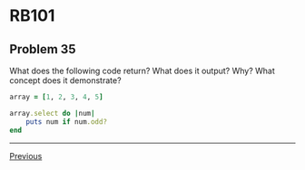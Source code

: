 # RB101
## Problem 35

What does the following code return? What does it output? Why? What concept does it demonstrate?

```ruby
array = [1, 2, 3, 4, 5]

array.select do |num|
	puts num if num.odd?
end
```

---

[Previous](34.md)
